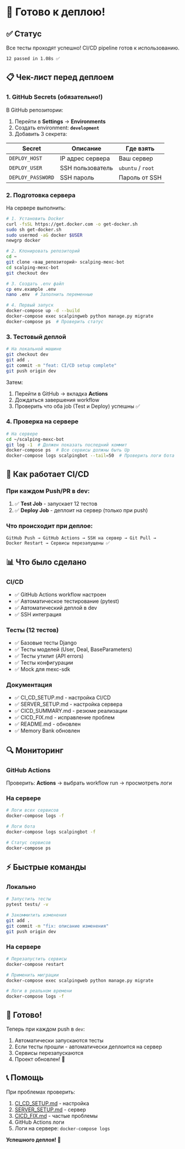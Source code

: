 # 🚀 Готово к деплою!

## ✅ Статус

Все тесты проходят успешно! CI/CD pipeline готов к использованию.

```
12 passed in 1.08s ✅
```

## 📋 Чек-лист перед деплоем

### 1. GitHub Secrets (обязательно!)

В GitHub репозитории:
1. Перейти в **Settings** → **Environments**
2. Создать environment: **`development`**
3. Добавить 3 секрета:

| Secret | Описание | Где взять |
|--------|----------|-----------|
| `DEPLOY_HOST` | IP адрес сервера | Ваш сервер |
| `DEPLOY_USER` | SSH пользователь | `ubuntu` / `root` |
| `DEPLOY_PASSWORD` | SSH пароль | Пароль от SSH |

### 2. Подготовка сервера

На сервере выполнить:

```bash
# 1. Установить Docker
curl -fsSL https://get.docker.com -o get-docker.sh
sudo sh get-docker.sh
sudo usermod -aG docker $USER
newgrp docker

# 2. Клонировать репозиторий
cd ~
git clone <ваш_репозиторий> scalping-mexc-bot
cd scalping-mexc-bot
git checkout dev

# 3. Создать .env файл
cp env.example .env
nano .env  # Заполнить переменные

# 4. Первый запуск
docker-compose up -d --build
docker-compose exec scalpingweb python manage.py migrate
docker-compose ps  # Проверить статус
```

### 3. Тестовый деплой

```bash
# На локальной машине
git checkout dev
git add .
git commit -m "feat: CI/CD setup complete"
git push origin dev
```

Затем:
1. Перейти в GitHub → вкладка **Actions**
2. Дождаться завершения workflow
3. Проверить что оба job (Test и Deploy) успешны ✅

### 4. Проверка на сервере

```bash
# На сервере
cd ~/scalping-mexc-bot
git log -1  # Должен показать последний коммит
docker-compose ps  # Все сервисы должны быть Up
docker-compose logs scalpingbot --tail=50  # Проверить логи бота
```

## 🎯 Как работает CI/CD

### При каждом Push/PR в dev:
1. ✅ **Test Job** - запускает 12 тестов
2. ✅ **Deploy Job** - деплоит на сервер (только при push)

### Что происходит при деплое:
```
GitHub Push → GitHub Actions → SSH на сервер → Git Pull → 
Docker Restart → Сервисы перезапущены ✅
```

## 📊 Что было сделано

### CI/CD
- ✅ GitHub Actions workflow настроен
- ✅ Автоматическое тестирование (pytest)
- ✅ Автоматический деплой в dev
- ✅ SSH интеграция

### Тесты (12 тестов)
- ✅ Базовые тесты Django
- ✅ Тесты моделей (User, Deal, BaseParameters)
- ✅ Тесты утилит (API errors)
- ✅ Тесты конфигурации
- ✅ Mock для mexc-sdk

### Документация
- ✅ CI_CD_SETUP.md - настройка CI/CD
- ✅ SERVER_SETUP.md - настройка сервера
- ✅ CICD_SUMMARY.md - резюме реализации
- ✅ CICD_FIX.md - исправление проблем
- ✅ README.md - обновлен
- ✅ Memory Bank обновлен

## 🔍 Мониторинг

### GitHub Actions
Проверить: **Actions** → выбрать workflow run → просмотреть логи

### На сервере
```bash
# Логи всех сервисов
docker-compose logs -f

# Логи бота
docker-compose logs scalpingbot -f

# Статус сервисов
docker-compose ps
```

## ⚡ Быстрые команды

### Локально
```bash
# Запустить тесты
pytest tests/ -v

# Закоммитить изменения
git add .
git commit -m "fix: описание изменения"
git push origin dev
```

### На сервере
```bash
# Перезапустить сервисы
docker-compose restart

# Применить миграции
docker-compose exec scalpingweb python manage.py migrate

# Логи в реальном времени
docker-compose logs -f
```

## 🎉 Готово!

Теперь при каждом push в `dev`:
1. Автоматически запускаются тесты
2. Если тесты прошли - автоматически деплоится на сервер
3. Сервисы перезапускаются
4. Проект обновлен! 🚀

## 📞 Помощь

При проблемах проверить:
1. [CI_CD_SETUP.md](CI_CD_SETUP.md) - настройка
2. [SERVER_SETUP.md](SERVER_SETUP.md) - сервер
3. [CICD_FIX.md](CICD_FIX.md) - частые проблемы
4. GitHub Actions логи
5. Логи на сервере: `docker-compose logs`

**Успешного деплоя! 🎊**
